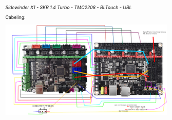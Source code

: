 *Sidewinder X1 - SKR 1.4 Turbo - TMC2208 - BLTouch - UBL*

Cabeling:

![cabeling](https://github.com/flowzen1337/sidewinderx1-fw/blob/master/cabeling.png?raw=true)
